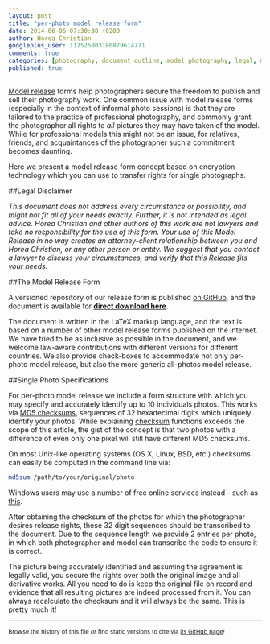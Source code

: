 ```yaml
---
layout: post
title: "per-photo model release form"
date: 2014-06-06 07:30:38 +0200
author: Horea Christian
googleplus_user: 117525803180879614771
comments: true
categories: [photography, document outline, model photography, legal, meta]
published: true
---
```


[Model release](http://en.wikipedia.org/wiki/Model_release) forms help photographers secure the freedom to publish and sell their photography work.
One common issue with model release forms (especially in the context of informal photo sessions) is that they are tailored to the practice of professional photography, and commonly grant the photographer all rights to *all* pictures they may have taken of the model.
While for professional models this might not be an issue, for relatives, friends, and acquaintances of the photographer such a commitment becomes daunting.

Here we present a model release form concept based on encryption technology which you can use to transfer rights for single photographs.

<!-- more -->

##Legal Disclaimer

*This document does not address every circumstance or possibility, and might not fit all of your needs exactly. Further, it is not intended as legal advice. Horea Christian and other authors of this work are not lawyers and take no responsibility for the use of this form. Your use of this Model Release in no way creates an attorney-client relationship between you and Horea Christian, or any other person or entity. We suggest that you contact a lawyer to discuss your circumstances, and verify that this Release fits your needs.*

##The Model Release Form

A versioned repository of our release form is published [on GitHub](https://github.com/TheChymera/model-release-form), and the document is available for **[direct download here](http://chymera.eu/resources/mrf/mrf.pdf)**.

The document is written in the LaTeX markup language, and the text is based on a number of other model release forms published on the internet.
We have tried to be as inclusive as possible in the document, and we welcome law-aware contributions with different versions for different countries.
We also provide check-boxes to accommodate not only per-photo model release, but also the more generic all-photos model release. 

##Single Photo Specifications

For per-photo model release we include a form structure with which you may specify and accurately identify up to 10 individuals photos.
This works via [MD5 checksums](http://en.wikipedia.org/wiki/Md5), sequences of 32 hexadecimal digits which uniquely identify your photos.
While explaining [checksum](http://en.wikipedia.org/wiki/Checksum) functions exceeds the scope of this article, the gist of the concept is that two photos with a difference of even only one pixel will still have different MD5 checksums.

On most Unix-like operating systems (OS X, Linux, BSD, etc.) checksums can easily be computed in the command line via: 

```bash
md5sum /path/to/your/original/photo
```

Windows users may use a number of free online services instead - such as [this](http://sha1md5checksum.bugaco.com/cryptocalc/index.html).

After obtaining the checksum of the photos for which the photographer desires release rights, these 32 digit sequences should be transcribed to the document.
Due to the sequence length we provide 2 entries per photo, in which both photographer and model can transcribe the code to ensure it is correct.

The picture being accurately identified and assuming the agreement is legally valid, you secure the rights over both the original image and all derivative works.
All you need to do is keep the original file on record and evidence that all resulting pictures are indeed processed from it.
You can always recalculate the checksum and it will always be the same.
This is pretty much it!

---
<sup>Browse the history of this file *or* find static versions to cite via [its GitHub page](https://github.com/TheChymera/chymeric_tutorials/blob/master/source/_posts/2014-06-06-per-photo-model-release-form.markdown)!</sup>

